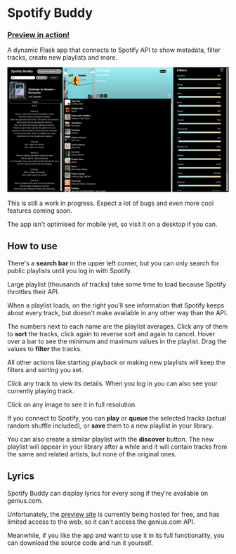 # Spotify Buddy
### [**Preview in action!**](https://dzejkob1219.pythonanywhere.com/)

A dynamic Flask app that connects to Spotify API to show metadata, filter tracks, create new playlists and more.

![screenshot](screenshot.png)

This is still a work in progress. Expect a lot of bugs and even more cool features coming soon. 

The app isn't optimised for mobile yet, so visit it on a desktop if you can.

## How to use
There's a **search bar** in the upper left corner, but you can only search for public playlists until you log in with Spotify.

Large playlist (thousands of tracks) take some time to load because Spotify throttles their API.

When a playlist loads, on the right you'll see information that Spotify keeps about every track, but doesn't make available in any other way than the API.

The numbers next to each name are the playlist averages. Click any of them to **sort** the tracks, click again to reverse sort and again to cancel. Hover over a bar to see the minimum and maximum values in the playlist. Drag the values to **filter** the tracks. 

All other actions like starting playback or making new playlists will keep the filters and sorting you set. 

Click any track to view its details. When you log in you can also see your currently playing track.

Click on any image to see it in full resolution.

If you connect to Spotify, you can **play** or **queue** the selected tracks (actual random shuffle included), or **save** them to a new playlist in your library.

You can also create a similar playlist with the **discover** button. The new playlist will appear in your library after a while and it will contain tracks from the same and related artists, but none of the original ones.


## Lyrics
Spotify Buddy can display lyrics for every song if they're available on genius.com.

Unfortunately, the [preview site](https://dzejkob1219.pythonanywhere.com/) is currently being hosted for free, and has limited access to the web, so it can't access the genius.com API.

Meanwhile, if you like the app and want to use it in its full functionality, you can download the source code and run it yourself.
